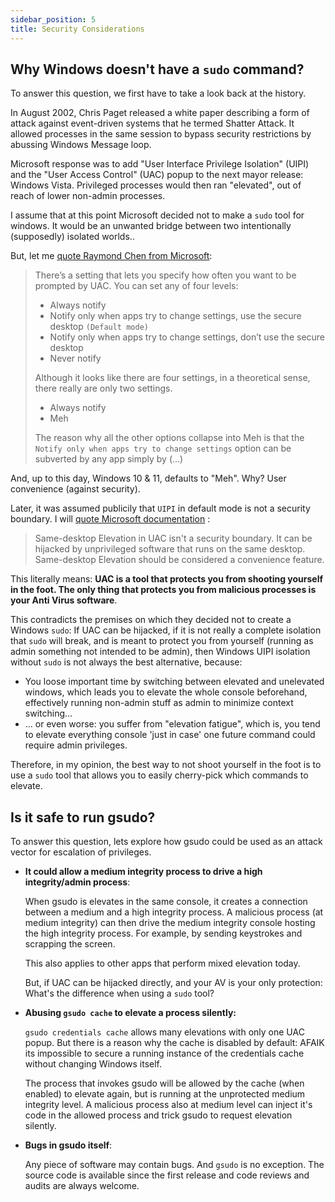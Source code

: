 ```yaml
---
sidebar_position: 5
title: Security Considerations
---
```


## Why Windows doesn't have a `sudo` command?

To answer this question, we first have to take a look back at the history.

In August 2002, Chris Paget released a white paper describing a form of attack against event-driven systems that he termed Shatter Attack. It allowed processes in the same session to bypass security restrictions by abussing Windows Message loop.

Microsoft response was to add "User Interface Privilege Isolation" (UIPI) and the "User Access Control" (UAC) popup to the next mayor release: Windows Vista. Privileged processes would then ran "elevated", out of reach of lower non-admin processes.

I assume that at this point Microsoft decided not to make a `sudo` tool for windows. It would be an unwanted bridge between two intentionally (supposedly) isolated worlds..

But, let me [quote Raymond Chen from Microsoft](https://devblogs.microsoft.com/oldnewthing/20160816-00/?p=94105):

> There’s a setting that lets you specify how often you want to be prompted by UAC. You can set any of four levels:
>
> - Always notify
> - Notify only when apps try to change settings, use the secure desktop `(Default mode)`
> - Notify only when apps try to change settings, don’t use the secure desktop
> - Never notify
>
> Although it looks like there are four settings, in a theoretical sense, there really are only two settings.
>
> - Always notify
> - Meh
>
> The reason why all the other options collapse into Meh is that the `Notify only when apps try to change settings` option can be subverted by any app simply by (...)

And, up to this day, Windows 10 & 11, defaults to "Meh". Why? User convenience (against security).

Later, it was assumed publicily that `UIPI` in default mode is not a security boundary. I will [quote Microsoft documentation](https://docs.microsoft.com/en-us/troubleshoot/windows-server/windows-security/disable-user-account-control#:~:text=More%20important%2C%20Same%2Ddesktop%20Elevation,be%20considered%20a%20convenience%20feature.) :

> Same-desktop Elevation in UAC isn't a security boundary. It can be hijacked by unprivileged software that runs on the same desktop. Same-desktop Elevation should be considered a convenience feature.

This literally means: <b>UAC is a tool that protects you from shooting yourself in the foot. The only thing that protects you from malicious processes is your Anti Virus software</b>.

This contradicts the premises on which they decided not to create a Windows `sudo`: If UAC can be hijacked, if it is not really a complete isolation that `sudo` will break, and is meant to protect you from yourself (running as admin something not intended to be admin), then Windows UIPI isolation without `sudo` is not always the best alternative, because:

- You loose important time by switching between elevated and unelevated windows, which leads you to elevate the whole console beforehand, effectively running non-admin stuff as admin to minimize context switching...
- ... or even worse: you suffer from "elevation fatigue", which is, you tend to elevate everything console 'just in case' one future command could require admin privileges.

Therefore, in my opinion, the best way to not shoot yourself in the foot is to use a `sudo` tool that allows you to easily cherry-pick which commands to elevate.

## Is it safe to run gsudo?

To answer this question, lets explore how gsudo could be used as an attack vector for escalation of privileges.

- **It could allow a medium integrity process to drive a high integrity/admin process**: 
  
  When gsudo is elevates in the same console, it creates a connection between a medium and a high integrity process. A malicious process (at medium integrity) can then drive the medium integrity console hosting the high integrity process. For example, by sending keystrokes and scrapping the screen.
 
  This also applies to other apps that perform mixed elevation today.

  But, if UAC can be hijacked directly, and your AV is your only protection: What's the difference when using a `sudo` tool?

- **Abusing `gsudo cache` to elevate a process silently:** 

   `gsudo credentials cache` allows many elevations with only one UAC popup. But there is a reason why the cache is disabled by default: AFAIK its impossible to secure a running instance of the credentials cache without changing Windows itself.
   
   The process that invokes gsudo will be allowed by the cache (when enabled) to elevate again, but is running at the unprotected medium integrity level. A malicious process also at medium level can inject it's code in the allowed process and trick gsudo to request elevation silently.

- **Bugs in gsudo itself**:

   Any piece of software may contain bugs. And `gsudo` is no exception. The source code is available since the first release and code reviews and audits are always welcome.
